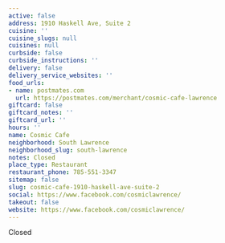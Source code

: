 ```yaml
---
active: false
address: 1910 Haskell Ave, Suite 2
cuisine: ''
cuisine_slugs: null
cuisines: null
curbside: false
curbside_instructions: ''
delivery: false
delivery_service_websites: ''
food_urls:
- name: postmates.com
  url: https://postmates.com/merchant/cosmic-cafe-lawrence
giftcard: false
giftcard_notes: ''
giftcard_url: ''
hours: ''
name: Cosmic Cafe
neighborhood: South Lawrence
neighborhood_slug: south-lawrence
notes: Closed
place_type: Restaurant
restaurant_phone: 785-551-3347
sitemap: false
slug: cosmic-cafe-1910-haskell-ave-suite-2
social: https://www.facebook.com/cosmiclawrence/
takeout: false
website: https://www.facebook.com/cosmiclawrence/
---
```


Closed